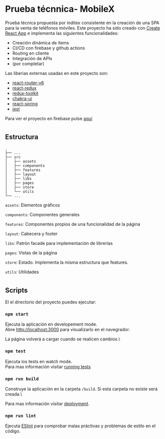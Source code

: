 # Prueba técnnica- MobileX

Prueba técnica propuesta por inditex consistente en la creación de una SPA para la venta de teléfonos móviles. Este proyecto ha sido creado con [Create React App](https://github.com/facebook/create-react-app) e implementa las siguientes funcionalidades:

- Creación dinámica de items
- CI/CD con firebase y github actions
- Routing en cliente
- Integración de APIs
- (por completar)

Las liberias externas usadas en este proyecto son:

- [react-router-v6](https://reactrouter.com/en/main)
- [react-redux](https://react-redux.js.org/)
- [redux-toolkit](https://redux-toolkit.js.org/)
- [chakra-ui](https://chakra-ui.com/)
- [react-spring](https://react-spring.dev/)
- [jest](https://jestjs.io/)

Para ver el proyecto en firebase pulse [aquí](https://pruebatecnica-89230.web.app/)

#

## Estructura

    .
    ├── ...
    ├── src
    │   ├── assets
    │   ├── components
    │   ├── features
    │   ├── layout
    │   ├── libs
    │   ├── pages
    │   ├── store
    │   └── utils
    └── ...

`assets`: Elementos gráficos

`components`: Componentes generales

`features`: Componentes propios de una funcionalidad de la página

`layout`: Cabecera y footer

`libs`: Patrón facade para implementación de librerías

`pages`: Vistas de la página

`store`: Estado. Implementa la misma estructura que features.

`utils`: Utilidades

#

## Scripts

El el directorio del proyecto puedes ejecutar:

### `npm start`

Ejecuta la aplicación en developement mode.\
Abre [http://localhost:3000](http://localhost:3000) para visualizarlo en el navegrador.

La página volverá a cargar cuando se realicen cambios.\

### `npm test`

Ejecuta los tests en watch mode.\
Para mas información visitar [running tests](https://facebook.github.io/create-react-app/docs/running-tests)

### `npm run build`

Construye la aplicación en la carpeta `/build`. Si esta carpeta no existe será creada.\

Para mas información visitar [deployment](https://facebook.github.io/create-react-app/docs/deployment).

### `npm run lint`

Ejecuta [ESlint](https://eslint.org/) para comprobar malas práctivas y problemas de estilo en el código.
